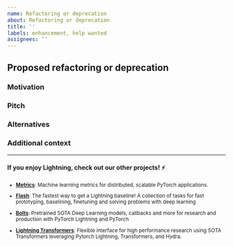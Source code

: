 ```yaml
---
name: Refactoring or deprecation
about: Refactoring or deprecation
title: ''
labels: enhancement, help wanted
assignees: ''
---
```


## Proposed refactoring or deprecation

<!-- A clear and concise description of the refactoring or deprecation -->

### Motivation

<!-- Please outline the motivation for the proposal. If this is related to another GitHub issue, please link here too -->

### Pitch

<!-- A clear and concise description of what you want to happen. -->

### Alternatives

<!-- A clear and concise description of any alternative solutions you've considered, if any. -->

### Additional context

<!-- Add any other context or screenshots here. -->

______________________________________________________________________

#### If you enjoy Lightning, check out our other projects! ⚡

<sub>

- [**Metrics**](https://github.com/PyTorchLightning/metrics): Machine learning metrics for distributed, scalable PyTorch applications.

- [**Flash**](https://github.com/PyTorchLightning/lightning-flash): The fastest way to get a Lightning baseline! A collection of tasks for fast prototyping, baselining, finetuning and solving problems with deep learning

- [**Bolts**](https://github.com/PyTorchLightning/lightning-bolts): Pretrained SOTA Deep Learning models, callbacks and more for research and production with PyTorch Lightning and PyTorch

- [**Lightning Transformers**](https://github.com/PyTorchLightning/lightning-transformers): Flexible interface for high performance research using SOTA Transformers leveraging Pytorch Lightning, Transformers, and Hydra.

</sub>
